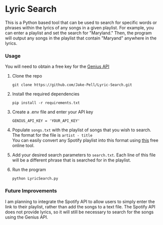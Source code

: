 # Lyric Search
This is a Python based tool that can be used to search for specific words or phrases within the lyrics of any songs in a given playlist. For example, you can enter a playlist and set the search for "Maryland." 
Then, the program will output any songs in the playlist that contain "Maryand" anywhere in the lyrics.

### Usage
You will need to obtain a free key for the [Genius API](https://docs.genius.com/)
1. Clone the repo
   ```
   git clone https://github.com/Jake-Pell/Lyric-Search.git
   ```
2. Install the required dependencies
   ```
   pip install -r requirements.txt
   ```
3. Create a .env file and enter your API key
   
    ```
   GENIUS_API_KEY = 'YOUR_API_KEY'
    ```

4. Populate `songs.txt` with the playlist of songs that you wish to search. The format for the file is `artist - title` <br>
   You can easily convert any Spotify playlist into this format using [this](https://www.chosic.com/spotify-playlist-exporter/) free online tool.

5. Add your desired search parameters to `search.txt`. Each line of this file will be a different phrase that is searched for in the playlist.
   
6. Run the program
   ```
   python LyricSearch.py
   ```

### Future Improvements
I am planning to integrate the Spotify API to allow users to simply enter the link to their playlist, rather than add the songs to a text file. The Spotify API does not provide lyrics, so it will still be necessary to search for the songs using the Genius API.

